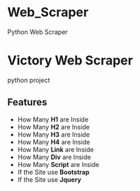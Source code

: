 # Web_Scraper
Python Web Scraper


<h1> Victory Web Scraper </h1>
<p> python project </p>



<h2> Features </h2>
<ul>
  <li> How Many <strong>H1</strong> are Inside </li>
  <li> How Many <strong>H2</strong> are Inside </li>
  <li> How Many <strong>H3</strong> are Inside </li>
  <li> How Many <strong>H4</strong> are Inside </li>
    
  <li> How Many <strong>Link</strong> are Inside</li>
  <li> How Many <strong>Div</strong> are Inside</li>
  <li> How Many <strong>Script</strong> are Inside</li> 
    
  <li> If the Site use <strong>Bootstrap</strong></li>  
  <li> If the Site use <strong>Jquery</strong></li>  
    
</ul>
